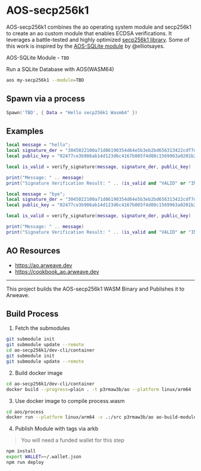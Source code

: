 # AOS-secp256k1

AOS-secp256k1 combines the ao operating system module and secp256k1 to create an ao custom module that enables ECDSA verifications. It leverages a battle-tested and highly optimized [secp256k1 library](https://github.com/bitcoin-core/secp256k1). Some of this work is inspired by the [AOS-SQLite module](https://github.com/permaweb/aos-sqlite) by @elliotsayes.

AOS-SQLite Module - `TBD`

Run a SQLite Database with AOS(WASM64)

```sh
aos my-secp256k1 --module=TBD
```

## Spawn via a process

```lua
Spawn('TBD', { Data = "Hello secp256k1 Wasm64" })
```

## Examples

```lua
local message = "hello";
local signature_der = "3045022100a71d86190354d64e5b3eb2bd656313422cdf7def69bf3669cdbfd09a9162c96e0220713b81f3440bff0b639d2f29b2c48494b812fa89b754b7b6cdc9eaa8027cf369";
local public_key = "02477ce3b986ab14d123d6c4167b085f4d08c1569963a0201b2ffc7d9d6086d2f3";

local is_valid = verify_signature(message, signature_der, public_key)

print("Message: " .. message)
print("Signature Verification Result: " .. (is_valid and "VALID" or "INVALID"))

```

```lua
local message = "bye";
local signature_der = "3045022100a71d86190354d64e5b3eb2bd656313422cdf7def69bf3669cdbfd09a9162c96e0220713b81f3440bff0b639d2f29b2c48494b812fa89b754b7b6cdc9eaa8027cf369";
local public_key = "02477ce3b986ab14d123d6c4167b085f4d08c1569963a0201b2ffc7d9d6086d2f3";

local is_valid = verify_signature(message, signature_der, public_key)

print("Message: " .. message)
print("Signature Verification Result: " .. (is_valid and "VALID" or "INVALID"))

```

## AO Resources

* https://ao.arweave.dev
* https://cookbook_ao.arweave.dev

---

This project builds the AOS-secp256k1 WASM Binary and Publishes it to Arweave.

## Build Process

1. Fetch the submodules

```sh
git submodule init
git submodule update --remote
cd ao-secp256k1/dev-cli/container
git submodule init
git submodule update --remote
```

2. Build docker image

```sh
cd ao-secp256k1/dev-cli/container
docker build --progress=plain . -t p3rmaw3b/ao --platform linux/arm64
```

3. Use docker image to compile process.wasm

```sh
cd aos/process
docker run --platform linux/arm64 -v .:/src p3rmaw3b/ao ao-build-module
```

4. Publish Module with tags via arkb

> You will need a funded wallet for this step 

```sh
npm install
export WALLET=~/.wallet.json
npm run deploy
```